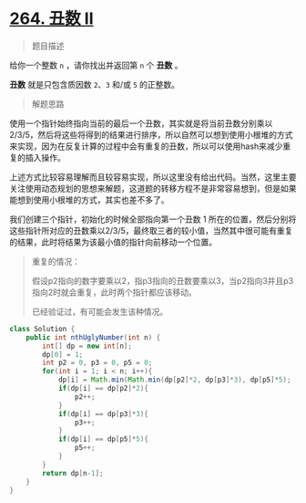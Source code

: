 # [264. 丑数 II](https://leetcode.cn/problems/ugly-number-ii/)

> 题目描述

给你一个整数 `n` ，请你找出并返回第 `n` 个 **丑数** 。

**丑数** 就是只包含质因数 `2`、`3` 和/或 `5` 的正整数。

> 解题思路

使用一个指针始终指向当前的最后一个丑数，其实就是将当前丑数分别乘以2/3/5，然后将这些将得到的结果进行排序，所以自然可以想到使用小根堆的方式来实现，因为在反复计算的过程中会有重复的丑数，所以可以使用hash来减少重复的插入操作。

上述方式比较容易理解而且较容易实现，所以这里没有给出代码。当然，这里主要关注使用动态规划的思想来解题，这道题的转移方程不是非常容易想到，但是如果能想到使用小根堆的方式，其实也差不多了。

我们创建三个指针，初始化的时候全部指向第一个丑数 1 所在的位置，然后分别将这些指针所对应的丑数乘以2/3/5，最终取三者的较小值，当然其中很可能有重复的结果，此时将结果为该最小值的指针向前移动一个位置。

> 重复的情况：
>
> 假设p2指向的数字要乘以2，指p3指向的丑数要乘以3，当p2指向3并且p3指向2时就会重复，此时两个指针都应该移动。
>
> 已经验证过，有可能会发生该种情况。

```java
class Solution {
    public int nthUglyNumber(int n) {
        int[] dp = new int[n];
        dp[0] = 1;
        int p2 = 0, p3 = 0, p5 = 0;
        for(int i = 1; i < n; i++){
            dp[i] = Math.min(Math.min(dp[p2]*2, dp[p3]*3), dp[p5]*5);
            if(dp[i] == dp[p2]*2){
                p2++;
            }
            if(dp[i] == dp[p3]*3){
                p3++;
            }
            if(dp[i] == dp[p5]*5){
                p5++;
            }
        }
        return dp[n-1];
    }
}
```

